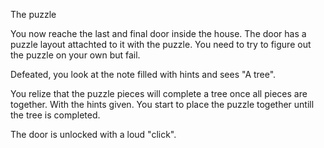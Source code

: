 The puzzle

You now reache the last and final door inside the house. The door has a puzzle layout attachted to it with the puzzle. You need to try to figure out the puzzle on your own but fail.

Defeated, you look at the note filled with hints and sees "A  tree".

You relize that the puzzle pieces will complete a tree once all pieces are together. With the hints given. You start to place the puzzle together untill the tree is completed.

The door is unlocked with a loud "click".

